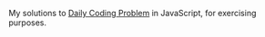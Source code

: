 My solutions to [Daily Coding Problem](https://www.dailycodingproblem.com/) in JavaScript, for exercising purposes.
